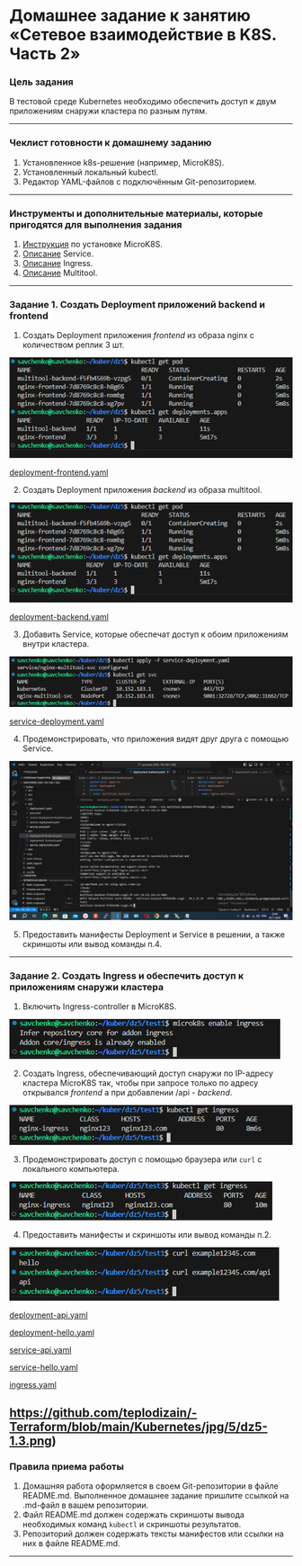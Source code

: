 # Домашнее задание к занятию «Сетевое взаимодействие в K8S. Часть 2»

### Цель задания

В тестовой среде Kubernetes необходимо обеспечить доступ к двум приложениям снаружи кластера по разным путям.

------

### Чеклист готовности к домашнему заданию

1. Установленное k8s-решение (например, MicroK8S).
2. Установленный локальный kubectl.
3. Редактор YAML-файлов с подключённым Git-репозиторием.

------

### Инструменты и дополнительные материалы, которые пригодятся для выполнения задания

1. [Инструкция](https://microk8s.io/docs/getting-started) по установке MicroK8S.
2. [Описание](https://kubernetes.io/docs/concepts/services-networking/service/) Service.
3. [Описание](https://kubernetes.io/docs/concepts/services-networking/ingress/) Ingress.
4. [Описание](https://github.com/wbitt/Network-MultiTool) Multitool.

------

### Задание 1. Создать Deployment приложений backend и frontend

1. Создать Deployment приложения _frontend_ из образа nginx с количеством реплик 3 шт.

![](https://github.com/teplodizain/-Terraform/blob/main/Kubernetes/jpg/5/dz5-1.1.png)

[deployment-frontend.yaml](https://github.com/teplodizain/-Terraform/blob/main/Kubernetes/jpg/5/deployment-frontend.yaml)

2. Создать Deployment приложения _backend_ из образа multitool. 

![](https://github.com/teplodizain/-Terraform/blob/main/Kubernetes/jpg/5/dz5-1.1.png)

[deployment-backend.yaml](https://github.com/teplodizain/-Terraform/blob/main/Kubernetes/jpg/5/deployment-backend.yaml)

3. Добавить Service, которые обеспечат доступ к обоим приложениям внутри кластера. 

![](https://github.com/teplodizain/-Terraform/blob/main/Kubernetes/jpg/5/dz5-1.2.png)

[service-deployment.yaml](https://github.com/teplodizain/-Terraform/blob/main/Kubernetes/jpg/5/service-deployment.yaml)

4. Продемонстрировать, что приложения видят друг друга с помощью Service.

![](https://github.com/teplodizain/-Terraform/blob/main/Kubernetes/jpg/5/dz5-1.3.png)

5. Предоставить манифесты Deployment и Service в решении, а также скриншоты или вывод команды п.4.


------

### Задание 2. Создать Ingress и обеспечить доступ к приложениям снаружи кластера

1. Включить Ingress-controller в MicroK8S.

![](https://github.com/teplodizain/-Terraform/blob/main/Kubernetes/jpg/5/dz5-2.1.png)
  
2. Создать Ingress, обеспечивающий доступ снаружи по IP-адресу кластера MicroK8S так, чтобы при запросе только по адресу открывался _frontend_ а при добавлении /api - _backend_.

![](https://github.com/teplodizain/-Terraform/blob/main/Kubernetes/jpg/5/dz5-2.2.png)

3. Продемонстрировать доступ с помощью браузера или `curl` с локального компьютера.

![](https://github.com/teplodizain/-Terraform/blob/main/Kubernetes/jpg/5/dz5-2.3.png)

4. Предоставить манифесты и скриншоты или вывод команды п.2.

![](https://github.com/teplodizain/-Terraform/blob/main/Kubernetes/jpg/5/dz5-2.4.png)

[deployment-api.yaml](https://github.com/teplodizain/-Terraform/blob/main/Kubernetes/jpg/5/test1/deployment-api.yaml)

[deployment-hello.yaml](https://github.com/teplodizain/-Terraform/blob/main/Kubernetes/jpg/5/test1/deployment-hello.yaml)

[service-api.yaml](https://github.com/teplodizain/-Terraform/blob/main/Kubernetes/jpg/5/test1/service-api.yaml)

[service-hello.yaml](https://github.com/teplodizain/-Terraform/blob/main/Kubernetes/jpg/5/test1/service-hello.yaml)

[ingress.yaml](https://github.com/teplodizain/-Terraform/blob/main/Kubernetes/jpg/5/test1/ingress_copy.yaml)

https://github.com/teplodizain/-Terraform/blob/main/Kubernetes/jpg/5/dz5-1.3.png)
------

### Правила приема работы

1. Домашняя работа оформляется в своем Git-репозитории в файле README.md. Выполненное домашнее задание пришлите ссылкой на .md-файл в вашем репозитории.
2. Файл README.md должен содержать скриншоты вывода необходимых команд `kubectl` и скриншоты результатов.
3. Репозиторий должен содержать тексты манифестов или ссылки на них в файле README.md.

------
